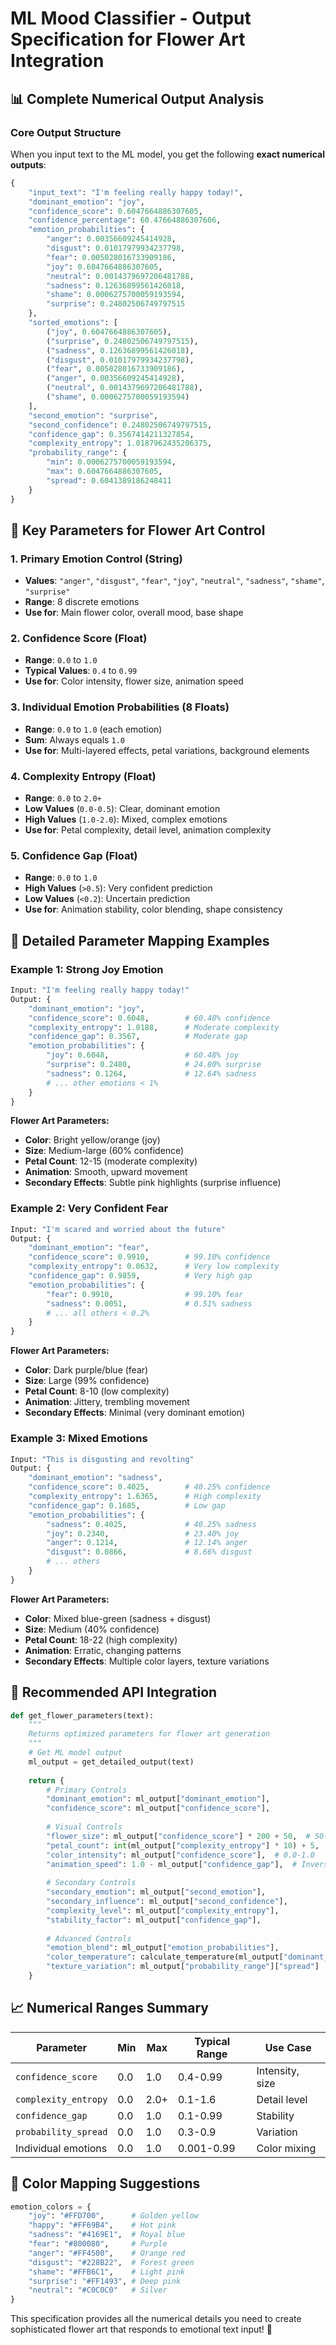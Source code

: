 # ML Mood Classifier - Output Specification for Flower Art Integration

## 📊 **Complete Numerical Output Analysis**

### **Core Output Structure**

When you input text to the ML model, you get the following **exact numerical outputs**:

```python
{
    "input_text": "I'm feeling really happy today!",
    "dominant_emotion": "joy",
    "confidence_score": 0.6047664886307605,
    "confidence_percentage": 60.47664886307606,
    "emotion_probabilities": {
        "anger": 0.00356609245414928,
        "disgust": 0.01017979934237798,
        "fear": 0.005028016733909186,
        "joy": 0.6047664886307605,
        "neutral": 0.0014379697206481788,
        "sadness": 0.12636899561426018,
        "shame": 0.0006275700059193594,
        "surprise": 0.24802506749797515
    },
    "sorted_emotions": [
        ("joy", 0.6047664886307605),
        ("surprise", 0.24802506749797515),
        ("sadness", 0.12636899561426018),
        ("disgust", 0.01017979934237798),
        ("fear", 0.005028016733909186),
        ("anger", 0.00356609245414928),
        ("neutral", 0.0014379697206481788),
        ("shame", 0.0006275700059193594)
    ],
    "second_emotion": "surprise",
    "second_confidence": 0.24802506749797515,
    "confidence_gap": 0.3567414211327854,
    "complexity_entropy": 1.0187962435206375,
    "probability_range": {
        "min": 0.0006275700059193594,
        "max": 0.6047664886307605,
        "spread": 0.6041389186248411
    }
}
```

## 🎯 **Key Parameters for Flower Art Control**

### **1. Primary Emotion Control (String)**
- **Values**: `"anger"`, `"disgust"`, `"fear"`, `"joy"`, `"neutral"`, `"sadness"`, `"shame"`, `"surprise"`
- **Range**: 8 discrete emotions
- **Use for**: Main flower color, overall mood, base shape

### **2. Confidence Score (Float)**
- **Range**: `0.0` to `1.0`
- **Typical Values**: `0.4` to `0.99`
- **Use for**: Color intensity, flower size, animation speed

### **3. Individual Emotion Probabilities (8 Floats)**
- **Range**: `0.0` to `1.0` (each emotion)
- **Sum**: Always equals `1.0`
- **Use for**: Multi-layered effects, petal variations, background elements

### **4. Complexity Entropy (Float)**
- **Range**: `0.0` to `2.0+`
- **Low Values** (`0.0-0.5`): Clear, dominant emotion
- **High Values** (`1.0-2.0`): Mixed, complex emotions
- **Use for**: Petal complexity, detail level, animation complexity

### **5. Confidence Gap (Float)**
- **Range**: `0.0` to `1.0`
- **High Values** (`>0.5`): Very confident prediction
- **Low Values** (`<0.2`): Uncertain prediction
- **Use for**: Animation stability, color blending, shape consistency

## 🌸 **Detailed Parameter Mapping Examples**

### **Example 1: Strong Joy Emotion**
```python
Input: "I'm feeling really happy today!"
Output: {
    "dominant_emotion": "joy",
    "confidence_score": 0.6048,        # 60.48% confidence
    "complexity_entropy": 1.0188,      # Moderate complexity
    "confidence_gap": 0.3567,          # Moderate gap
    "emotion_probabilities": {
        "joy": 0.6048,                 # 60.48% joy
        "surprise": 0.2480,            # 24.80% surprise
        "sadness": 0.1264,             # 12.64% sadness
        # ... other emotions < 1%
    }
}
```

**Flower Art Parameters:**
- **Color**: Bright yellow/orange (joy)
- **Size**: Medium-large (60% confidence)
- **Petal Count**: 12-15 (moderate complexity)
- **Animation**: Smooth, upward movement
- **Secondary Effects**: Subtle pink highlights (surprise influence)

### **Example 2: Very Confident Fear**
```python
Input: "I'm scared and worried about the future"
Output: {
    "dominant_emotion": "fear",
    "confidence_score": 0.9910,        # 99.10% confidence
    "complexity_entropy": 0.0632,      # Very low complexity
    "confidence_gap": 0.9859,          # Very high gap
    "emotion_probabilities": {
        "fear": 0.9910,                # 99.10% fear
        "sadness": 0.0051,             # 0.51% sadness
        # ... all others < 0.2%
    }
}
```

**Flower Art Parameters:**
- **Color**: Dark purple/blue (fear)
- **Size**: Large (99% confidence)
- **Petal Count**: 8-10 (low complexity)
- **Animation**: Jittery, trembling movement
- **Secondary Effects**: Minimal (very dominant emotion)

### **Example 3: Mixed Emotions**
```python
Input: "This is disgusting and revolting"
Output: {
    "dominant_emotion": "sadness",
    "confidence_score": 0.4025,        # 40.25% confidence
    "complexity_entropy": 1.6365,      # High complexity
    "confidence_gap": 0.1685,          # Low gap
    "emotion_probabilities": {
        "sadness": 0.4025,             # 40.25% sadness
        "joy": 0.2340,                 # 23.40% joy
        "anger": 0.1214,               # 12.14% anger
        "disgust": 0.0866,             # 8.66% disgust
        # ... others
    }
}
```

**Flower Art Parameters:**
- **Color**: Mixed blue-green (sadness + disgust)
- **Size**: Medium (40% confidence)
- **Petal Count**: 18-22 (high complexity)
- **Animation**: Erratic, changing patterns
- **Secondary Effects**: Multiple color layers, texture variations

## 🔧 **Recommended API Integration**

```python
def get_flower_parameters(text):
    """
    Returns optimized parameters for flower art generation
    """
    # Get ML model output
    ml_output = get_detailed_output(text)
    
    return {
        # Primary Controls
        "dominant_emotion": ml_output["dominant_emotion"],
        "confidence_score": ml_output["confidence_score"],
        
        # Visual Controls
        "flower_size": ml_output["confidence_score"] * 200 + 50,  # 50-250px
        "petal_count": int(ml_output["complexity_entropy"] * 10) + 5,  # 5-25 petals
        "color_intensity": ml_output["confidence_score"],  # 0.0-1.0
        "animation_speed": 1.0 - ml_output["confidence_gap"],  # Inverse relationship
        
        # Secondary Controls
        "secondary_emotion": ml_output["second_emotion"],
        "secondary_influence": ml_output["second_confidence"],
        "complexity_level": ml_output["complexity_entropy"],
        "stability_factor": ml_output["confidence_gap"],
        
        # Advanced Controls
        "emotion_blend": ml_output["emotion_probabilities"],
        "color_temperature": calculate_temperature(ml_output["dominant_emotion"]),
        "texture_variation": ml_output["probability_range"]["spread"]
    }
```

## 📈 **Numerical Ranges Summary**

| Parameter | Min | Max | Typical Range | Use Case |
|-----------|-----|-----|---------------|----------|
| `confidence_score` | 0.0 | 1.0 | 0.4-0.99 | Intensity, size |
| `complexity_entropy` | 0.0 | 2.0+ | 0.1-1.6 | Detail level |
| `confidence_gap` | 0.0 | 1.0 | 0.1-0.99 | Stability |
| `probability_spread` | 0.0 | 1.0 | 0.3-0.9 | Variation |
| Individual emotions | 0.0 | 1.0 | 0.001-0.99 | Color mixing |

## 🎨 **Color Mapping Suggestions**

```python
emotion_colors = {
    "joy": "#FFD700",      # Golden yellow
    "happy": "#FF69B4",    # Hot pink  
    "sadness": "#4169E1",  # Royal blue
    "fear": "#800080",     # Purple
    "anger": "#FF4500",    # Orange red
    "disgust": "#228B22",  # Forest green
    "shame": "#FFB6C1",    # Light pink
    "surprise": "#FF1493", # Deep pink
    "neutral": "#C0C0C0"   # Silver
}
```

This specification provides all the numerical details you need to create sophisticated flower art that responds to emotional text input! 🌺
